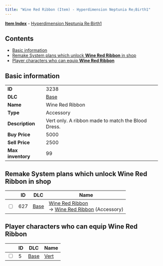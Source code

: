 ```yaml
---
title: "Wine Red Ribbon (Item) - Hyperdimension Neptunia Re;Birth1"
---
```


[**Item Index**](/neptunia/rb1/item/index.html) - [Hyperdimension Neptunia Re;Birth1](/neptunia/rb1)

## Contents

- [Basic information](#basic-information)
- [Remake System plans which unlock **Wine Red Ribbon** in shop](#remake-system-plans-which-unlock-wine-red-ribbon-in-shop)
- [Player characters who can equip **Wine Red Ribbon**](#player-characters-who-can-equip-wine-red-ribbon)

## Basic information

|   |   |
| -- | -- |
| **ID** | 3238 |
| **DLC** | [Base](/neptunia/rb1/dlc/1-base.html) |
| **Name** | Wine Red Ribbon |
| **Type** | Accessory |
| **Description** | Vert only. A ribbon made to match the Blood Dress. |
| **Buy Price** | 5000 |
| **Sell Price** | 2500 |
| **Max inventory** | 99 |

## Remake System plans which unlock **Wine Red Ribbon** in shop

|    | ID | DLC | Name |
| -- | -- | --- | ---- |
| <input type="checkbox" id="rb1-remake-1-627" class="trackbox" /> | 627 | [Base](/neptunia/rb1/dlc/1-base.html) | [Wine Red Ribbon](/neptunia/rb1/remake/1-627-wine-red-ribbon.html)<br />→ [Wine Red Ribbon](/neptunia/rb1/item/1-3238-wine-red-ribbon.html) (Accessory) |

## Player characters who can equip **Wine Red Ribbon**

|    | ID | DLC | Name |
| -- | -- | --- | ---- |
| <input type="checkbox" id="rb1-player-1-5" class="trackbox" /> | 5 | [Base](/neptunia/rb1/dlc/1-base.html) | [Vert](/neptunia/rb1/player/1-5-vert.html) |